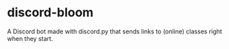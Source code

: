 # discord-bloom
A Discord bot made with discord.py that sends links to (online) classes right when they start.
